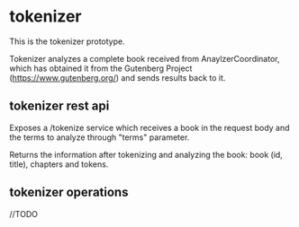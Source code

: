 # tokenizer

This is the tokenizer prototype.

Tokenizer analyzes a complete book received from AnaylzerCoordinator, which has obtained it from the Gutenberg Project (https://www.gutenberg.org/) and sends results back to it. 

## tokenizer rest api
Exposes a /tokenize service which receives a book in the request body and the terms to analyze through "terms" parameter.

Returns the information after tokenizing and analyzing the book: book (id, title), chapters and tokens.

## tokenizer operations
//TODO